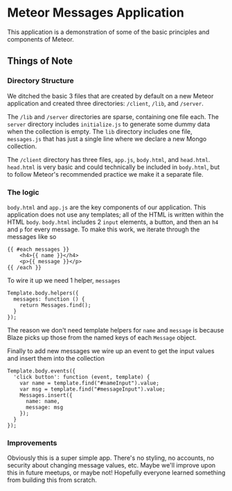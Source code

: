 # Meteor Messages Application

This application is a demonstration of some of the basic principles and components of Meteor.

## Things of Note
### Directory Structure
We ditched the basic 3 files that are created by default on a new Meteor application and created three directories: `/client`, `/lib`, and `/server`.

The `/lib` and `/server` directories are sparse, containing one file each. The `server` directory includes `initialize.js` to generate some dummy data when the collection is empty. The `lib` directory includes one file, `messages.js` that has just a single line where we declare a new Mongo collection.

The `/client` directory has three files, `app.js`, `body.html`, and `head.html`. `head.html` is very basic and could technically be included in `body.html`, but to follow Meteor's recommended practice we make it a separate file.

### The logic
`body.html` and `app.js` are the key components of our application. This application does not use any templates; all of the HTML is written within the HTML `body`. `body.html` includes 2 `input` elements, a button, and then an `h4` and `p` for every message. To make this work, we iterate through the messages like so

    {{ #each messages }}
    	<h4>{{ name }}</h4>
    	<p>{{ message }}</p>
    {{ /each }}

To wire it up we need 1 helper, `messages`

    Template.body.helpers({
      messages: function () {
        return Messages.find();
      }
    });

The reason we don't need template helpers for `name` and `message` is because Blaze picks up those from the named keys of each `Message` object.

Finally to add new messages we wire up an event to get the input values and insert them into the collection

    Template.body.events({
      'click button': function (event, template) {
        var name = template.find("#nameInput").value;
        var msg = template.find("#messageInput").value;
        Messages.insert({
          name: name,
          message: msg
        });
      }
    });
 

### Improvements
Obviously this is a super simple app. There's no styling, no accounts, no security about changing message values, etc. Maybe we'll improve upon this in future meetups, or maybe not! Hopefully everyone learned something from building this from scratch.